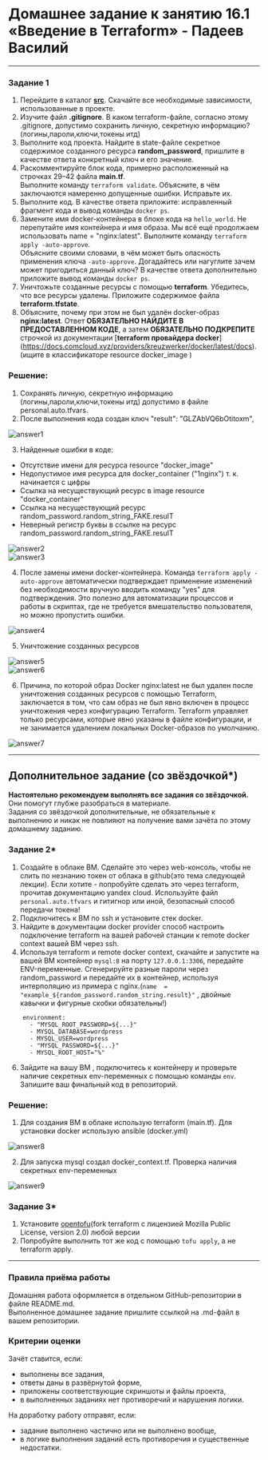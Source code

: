 # Домашнее задание к занятию 16.1 «Введение в Terraform» - Падеев Василий

------

### Задание 1

1. Перейдите в каталог [**src**](https://github.com/netology-code/ter-homeworks/tree/main/01/src). Скачайте все необходимые зависимости, использованные в проекте.  
2. Изучите файл **.gitignore**. В каком terraform-файле, согласно этому .gitignore, допустимо сохранить личную, секретную информацию?(логины,пароли,ключи,токены итд)  
3. Выполните код проекта. Найдите  в state-файле секретное содержимое созданного ресурса **random_password**, пришлите в качестве ответа конкретный ключ и его значение.  
4. Раскомментируйте блок кода, примерно расположенный на строчках 29–42 файла **main.tf**.  
Выполните команду ```terraform validate```. Объясните, в чём заключаются намеренно допущенные ошибки. Исправьте их.  
5. Выполните код. В качестве ответа приложите: исправленный фрагмент кода и вывод команды ```docker ps```.  
6. Замените имя docker-контейнера в блоке кода на ```hello_world```. Не перепутайте имя контейнера и имя образа. Мы всё ещё продолжаем использовать name = "nginx:latest". Выполните команду ```terraform apply -auto-approve```.  
Объясните своими словами, в чём может быть опасность применения ключа  ```-auto-approve```. Догадайтесь или нагуглите зачем может пригодиться данный ключ? В качестве ответа дополнительно приложите вывод команды ```docker ps```.  
8. Уничтожьте созданные ресурсы с помощью **terraform**. Убедитесь, что все ресурсы удалены. Приложите содержимое файла **terraform.tfstate**.   
9. Объясните, почему при этом не был удалён docker-образ **nginx:latest**. Ответ **ОБЯЗАТЕЛЬНО НАЙДИТЕ В ПРЕДОСТАВЛЕННОМ КОДЕ**, а затем **ОБЯЗАТЕЛЬНО ПОДКРЕПИТЕ** строчкой из документации [**terraform провайдера docker**]  (https://docs.comcloud.xyz/providers/kreuzwerker/docker/latest/docs).  (ищите в классификаторе resource docker_image )


### Решение:

1. Сохранять личную, секретную информацию (логины,пароли,ключи,токены итд) допустимо в файле personal.auto.tfvars.  
2. После выполнения кода создан ключ "result": "GLZAbVQ6bOtitoxm",

![answer1](https://github.com/Vasiliy-Ser/Introduction_to_Terraform_16.1/blob/e7039364b0d787d97d8cedb1360ce27603e8b5c3/png/1.2.png)

3. Найденные ошибки в коде:  
- Отсутствие имени для ресурса resource "docker_image"  
- Недопустимое имя ресурса для docker_container ("1nginx") т. к. начинается с цифры   
- Ссылка на несуществующий ресурс в image resource "docker_container"   
- Ссылка на несуществующий ресурс random_password.random_string_FAKE.resulT  
- Неверный регистр буквы в ссылке на ресурс random_password.random_string_FAKE.resulT  

![answer2](https://github.com/Vasiliy-Ser/Introduction_to_Terraform_16.1/blob/e7039364b0d787d97d8cedb1360ce27603e8b5c3/png/1.3.png)  
![answer3](https://github.com/Vasiliy-Ser/Introduction_to_Terraform_16.1/blob/e7039364b0d787d97d8cedb1360ce27603e8b5c3/png/1.4.png)

4. После замены имени docker-контейнера. Команда ```terraform apply -auto-approve``` автоматически подтверждает применение изменений без необходимости вручную вводить команду "yes" для подтверждения. Это полезно для автоматизации процессов и работы в скриптах, где не требуется вмешательство пользователя, но можно пропустить ошибки.  

![answer4](https://github.com/Vasiliy-Ser/Introduction_to_Terraform_16.1/blob/e7039364b0d787d97d8cedb1360ce27603e8b5c3/png/1.5.png)

5. Уничтожение созданных ресурсов

![answer5](https://github.com/Vasiliy-Ser/Introduction_to_Terraform_16.1/blob/e7039364b0d787d97d8cedb1360ce27603e8b5c3/png/1.6.png)  
![answer6](https://github.com/Vasiliy-Ser/Introduction_to_Terraform_16.1/blob/b20a3d42d8a961b66f7a56eff8fb44bcf9e2e35d/png/1.7.png)

6. Причина, по которой образ Docker nginx:latest не был удален после уничтожения созданных ресурсов с помощью Terraform, заключается в том, что сам образ не был явно включен в процесс уничтожения через конфигурацию Terraform. Terraform управляет только ресурсами, которые явно указаны в файле конфигурации, и не занимается удалением локальных Docker-образов по умолчанию.

![answer7](https://github.com/Vasiliy-Ser/Introduction_to_Terraform_16.1/blob/b20a3d42d8a961b66f7a56eff8fb44bcf9e2e35d/png/1.8.png)

------

## Дополнительное задание (со звёздочкой*)

**Настоятельно рекомендуем выполнять все задания со звёздочкой.** Они помогут глубже разобраться в материале.   
Задания со звёздочкой дополнительные, не обязательные к выполнению и никак не повлияют на получение вами зачёта по этому домашнему заданию. 

### Задание 2*

1. Создайте в облаке ВМ. Сделайте это через web-консоль, чтобы не слить по незнанию токен от облака в github(это тема следующей лекции). Если хотите - попробуйте сделать это через terraform, прочитав документацию yandex cloud. Используйте файл ```personal.auto.tfvars``` и гитигнор или иной, безопасный способ передачи токена!
2. Подключитесь к ВМ по ssh и установите стек docker.
3. Найдите в документации docker provider способ настроить подключение terraform на вашей рабочей станции к remote docker context вашей ВМ через ssh.
4. Используя terraform и  remote docker context, скачайте и запустите на вашей ВМ контейнер ```mysql:8``` на порту ```127.0.0.1:3306```, передайте ENV-переменные. Сгенерируйте разные пароли через random_password и передайте их в контейнер, используя интерполяцию из примера с nginx.(```name  = "example_${random_password.random_string.result}"```  , двойные кавычки и фигурные скобки обязательны!) 
```
    environment:
      - "MYSQL_ROOT_PASSWORD=${...}"
      - MYSQL_DATABASE=wordpress
      - MYSQL_USER=wordpress
      - "MYSQL_PASSWORD=${...}"
      - MYSQL_ROOT_HOST="%"
```

6. Зайдите на вашу ВМ , подключитесь к контейнеру и проверьте наличие секретных env-переменных с помощью команды ```env```. Запишите ваш финальный код в репозиторий.

### Решение:

1. Для создания ВМ в облаке использую terraform (main.tf). Для установки docker использую ansible (docker.yml)

![answer8](https://github.com/Vasiliy-Ser/Introduction_to_Terraform_16.1/blob/b20a3d42d8a961b66f7a56eff8fb44bcf9e2e35d/png/2.1.png)

2. Для запуска mysql создал docker_context.tf. Проверка наличия секретных env-переменных

![answer9](https://github.com/Vasiliy-Ser/Introduction_to_Terraform_16.1/blob/b20a3d42d8a961b66f7a56eff8fb44bcf9e2e35d/png/2.2.png)


### Задание 3*
1. Установите [opentofu](https://opentofu.org/)(fork terraform с лицензией Mozilla Public License, version 2.0) любой версии
2. Попробуйте выполнить тот же код с помощью ```tofu apply```, а не terraform apply.
------

### Правила приёма работы

Домашняя работа оформляется в отдельном GitHub-репозитории в файле README.md.   
Выполненное домашнее задание пришлите ссылкой на .md-файл в вашем репозитории.

### Критерии оценки

Зачёт ставится, если:

* выполнены все задания,
* ответы даны в развёрнутой форме,
* приложены соответствующие скриншоты и файлы проекта,
* в выполненных заданиях нет противоречий и нарушения логики.

На доработку работу отправят, если:

* задание выполнено частично или не выполнено вообще,
* в логике выполнения заданий есть противоречия и существенные недостатки. 

